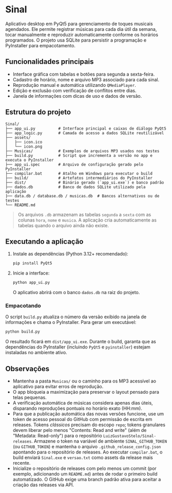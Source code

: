 # Sinal

Aplicativo desktop em PyQt5 para gerenciamento de toques musicais agendados. Ele permite registrar músicas para cada dia útil da semana, tocar manualmente e reproduzir automaticamente conforme os horários programados. O projeto usa SQLite para persistir a programação e PyInstaller para empacotamento.

## Funcionalidades principais

- Interface gráfica com tabelas e botões para segunda a sexta-feira.
- Cadastro de horário, nome e arquivo MP3 associado para cada sinal.
- Reprodução manual e automática utilizando `QMediaPlayer`.
- Edição e exclusão com verificação de conflitos entre dias.
- Janela de informações com dicas de uso e dados de versão.

## Estrutura do projeto

```text
Sinal/
├── app_ui.py          # Interface principal e caixas de diálogo PyQt5
├── app_logic.py       # Camada de acesso a dados SQLite reutilizável
├── assets/
│   ├── icon.ico
│   └── icon.png
├── Musicas/           # Exemplos de arquivos MP3 usados nos testes
├── build.py           # Script que incrementa a versão no app e executa o PyInstaller
├── app_ui.spec        # Arquivo de configuração gerado pelo PyInstaller
├── compilar.bat       # Atalho em Windows para executar o build
├── build/             # Artefatos intermediários do PyInstaller
├── dist/              # Binário gerado (`app_ui.exe`) e banco padrão
├── dados.db           # Banco de dados SQLite utilizado pela aplicação
├── data.db / database.db / musicas.db  # Bancos alternativos ou de testes
└── README.md
```

> Os arquivos `.db` armazenam as tabelas `segunda` a `sexta` com as colunas `hora`, `nome` e `musica`. A aplicação cria automaticamente as tabelas quando o arquivo ainda não existe.

## Executando a aplicação

1. Instale as dependências (Python 3.12+ recomendado):
   ```bash
   pip install PyQt5
   ```
2. Inicie a interface:
   ```bash
   python app_ui.py
   ```
   O aplicativo abrirá com o banco `dados.db` na raiz do projeto.

### Empacotando

O script `build.py` atualiza o número da versão exibido na janela de informações e chama o PyInstaller. Para gerar um executável:

```bash
python build.py
```

O resultado ficará em `dist/app_ui.exe`. Durante o build, garanta que as dependências do PyInstaller (incluindo `PyQt5` e `pyinstaller`) estejam instaladas no ambiente ativo.

## Observações

- Mantenha a pasta `Musicas/` ou o caminho para os MP3 acessível ao aplicativo para evitar erros de reprodução.
- O app bloqueia a maximização para preservar o layout pensado para telas pequenas.
- A verificação automática de músicas considera apenas dias úteis, disparando reproduções pontuais no horário exato (HH:mm).
- Para que a publicação automática das novas versões funcione, use um token de acesso pessoal do GitHub com permissão de escrita
  em releases. Tokens _clássicos_ precisam do escopo `repo`; tokens granulares devem liberar pelo menos "Contents: Read and write"
  (além de "Metadata: Read-only") para o repositório `LuizGustavoStelo/Sinal-releases`. Armazene o token na variável de ambiente
  `SINAL_GITHUB_TOKEN` (ou `GITHUB_TOKEN`) e mantenha o arquivo `.github_release_config.json` apontando para o repositório de
  releases. Ao executar `compilar.bat`, o build enviará `Sinal.exe` e `versao.txt` como assets da release mais recente.
- Inicialize o repositório de releases com pelo menos um commit (por exemplo, adicionando um `README.md`) antes de rodar o primeiro
  build automatizado. O GitHub exige uma branch padrão ativa para aceitar a criação das releases via API.

